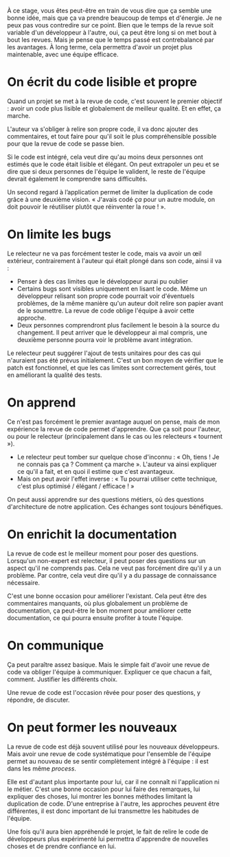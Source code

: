 À ce stage, vous êtes peut-être en train de vous dire que ça semble une bonne idée, mais que ça va prendre beaucoup de temps et d'énergie. Je ne peux pas vous contredire sur ce point. Bien que le temps de la revue soit variable d'un développeur à l'autre, oui, ça peut être long si on met bout à bout les revues. Mais je pense que le temps passé est contrebalancé par les avantages. À long terme, cela permettra d'avoir un projet plus maintenable, avec une équipe efficace. 

# On écrit du code lisible et propre

Quand un projet se met à la revue de code, c'est souvent le premier objectif : avoir un code plus lisible et globalement de meilleur qualité. Et en effet, ça marche.

L'auteur va s'obliger à relire son propre code, il va donc ajouter des commentaires, et tout faire pour qu'il soit le plus compréhensible possible pour que la revue de code se passe bien. 

Si le code est intégré, cela veut dire qu'au moins deux personnes ont estimés que le code était lisible et élégant. On peut extrapoler un peu et se dire que si deux personnes de l'équipe le valident, le reste de l'équipe devrait également le comprendre sans difficultés. 

Un second regard à l’application permet de limiter la duplication de code grâce à une deuxième vision. « J'avais codé *ça* pour un autre module, on doit pouvoir le réutiliser plutôt que réinventer la roue ! ». 

# On limite les bugs

Le relecteur ne va pas forcément tester le code, mais va avoir un œil extérieur, contrairement à l'auteur qui était plongé dans son code, ainsi il va : 

- Penser à des cas limites que le développeur aurai pu oublier
- Certains bugs sont visibles uniquement en lisant le code. Même un développeur relisant son propre code pourrait voir d'éventuels problèmes, de la même manière qu'un auteur doit relire son papier avant de le soumettre. La revue de code oblige l'équipe à avoir cette approche.
- Deux personnes comprendront plus facilement le besoin à la source du changement. Il peut arriver que le développeur ai mal compris, une deuxième personne pourra voir le problème avant intégration.

Le relecteur peut suggérer l'ajout de tests unitaires pour des cas qui n'auraient pas été prévus initialement. C'est un bon moyen de vérifier que le patch est fonctionnel, et que les cas limites sont correctement gérés, tout en améliorant la qualité des tests. 

# On apprend

Ce n'est pas forcément le premier avantage auquel on pense, mais de mon expérience la revue de code permet d'apprendre. Que ça soit pour l'auteur, ou pour le relecteur (principalement dans le cas ou les relecteurs « tournent »).

- Le relecteur peut tomber sur quelque chose d'inconnu : « Oh, tiens ! Je ne connais pas ça ? Comment ça marche ». L'auteur va ainsi expliquer ce qu'il a fait, et en quoi il estime que c'est avantageux. 
- Mais on peut avoir l'effet inverse : « Tu pourrai utiliser cette technique, c'est plus optimisé / élégant / efficace ! » 

On peut aussi apprendre sur des questions métiers, où des questions d'architecture de notre application. Ces échanges sont toujours bénéfiques.

# On enrichit la documentation

La revue de code est le meilleur moment pour poser des questions. Lorsqu'un non-expert est relecteur, il peut poser des questions sur un aspect qu'il ne comprends pas. Cela ne veut pas forcément dire qu'il y a un problème. Par contre, cela veut dire qu'il y a du passage de connaissance nécessaire.

C'est une bonne occasion pour améliorer l'existant. Cela peut être des commentaires manquants, où plus globalement un problème de documentation, ça peut-être le bon moment pour améliorer cette documentation, ce qui pourra ensuite profiter à toute l'équipe.

# On communique

Ça peut paraître assez basique. Mais le simple fait d'avoir une revue de code va obliger l'équipe à communiquer. Expliquer ce que chacun a fait, comment. Justifier les différents choix.

Une revue de code est l'occasion rêvée pour poser des questions, y répondre, de discuter.

# On peut former les nouveaux 

La revue de code est déjà souvent utilisé pour les nouveaux développeurs. Mais avoir une revue de code systématique pour l'ensemble de l'équipe permet au nouveau de se sentir complètement intégré à l'équipe : il est dans les même *process*.

Elle est d'autant plus importante pour lui, car il ne connaît ni l'application ni le métier. C'est une bonne occasion pour lui faire des remarques, lui expliquer des choses, lui montrer les bonnes méthodes limitant la duplication de code. D'une entreprise à l'autre, les approches peuvent être différentes, il est donc important de lui transmettre les habitudes de l'équipe.

Une fois qu'il aura bien appréhendé le projet, le fait de relire le code de développeurs plus expérimenté lui permettra d'apprendre de nouvelles choses et de prendre confiance en lui.

